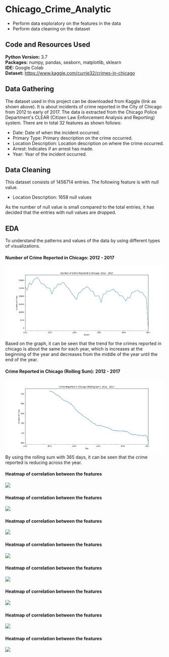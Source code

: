 # Chicago_Crime_Analytic

* Perform data exploratory on the features in the data
* Perform data cleaning on the dataset 

## Code and Resources Used

**Python Version:** 3.7 <br>
**Packages:** numpy, pandas, seaborn, matplotlib, sklearn <br>
**IDE:** Google Colab <br> 
**Dataset:** https://www.kaggle.com/currie32/crimes-in-chicago

## Data Gathering

The dataset used in this project can be downloaded from Kaggle (link as shown above). It is about incidents of crime reported in the City of Chicago from 2012 to early of 2017. The data is extracted from the Chicago Police Department's CLEAR (Citizen Law Enforcement Analysis and Reporting) system. There are in total 32 features as shown follows: <br>
* Date: Date of when the incident occurred.
* Primary Type: Primary description on the crime occurred.
* Location Description: Location description on where the crime occurred.
* Arrest: Indicates if an arrest has made.
* Year: Year of the incident occurred.

## Data Cleaning

This dataset consists of 1456714 entries. The following feature is with null value.

* Location Description: 1658 null values

As the number of null value is small compared to the total entries, it has decided that the entries with null values are dropped. 

## EDA

To understand the patterns and values of the data by using different types of visualizations. <br>

#### Number of Crime Reported in Chicago: 2012 - 2017 
![](/images/overall_crime_20122017.png)
<br>Based on the graph, it can be seen that the trend for the crimes reported in chicago is about the same for each year, which is increases at the beginning of the year and
decreases from the middle of the year until the end of the year. 

#### Crime Reported in Chicago (Rolling Sum): 2012 - 2017 
![](/images/roll_sum_2012-2017.png)
<br> By using the rolling sum with 365 days, it can be seen that the crime reported is reducing across the year. 

#### Heatmap of correlation between the features 
![](/images/HRC_Corr.png)

#### Heatmap of correlation between the features 
![](/images/HRC_Corr.png)

#### Heatmap of correlation between the features 
![](/images/HRC_Corr.png)

#### Heatmap of correlation between the features 
![](/images/HRC_Corr.png)

#### Heatmap of correlation between the features 
![](/images/HRC_Corr.png)

#### Heatmap of correlation between the features 
![](/images/HRC_Corr.png)

#### Heatmap of correlation between the features 
![](/images/HRC_Corr.png)

#### Heatmap of correlation between the features 
![](/images/HRC_Corr.png)


